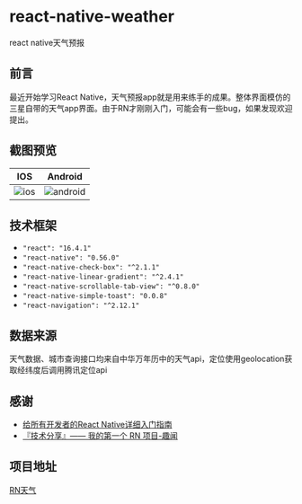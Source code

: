 # react-native-weather
react native天气预报

## 前言
最近开始学习React Native，天气预报app就是用来练手的成果。整体界面模仿的三星自带的天气app界面。由于RN才刚刚入门，可能会有一些bug，如果发现欢迎提出。      

## 截图预览
IOS | Android
--------- | -------------
![ios](https://github.com/pangyu646182805/react-native-weather/blob/master/Screenshot/ios.png?raw=true) | ![android](https://github.com/pangyu646182805/react-native-weather/blob/master/Screenshot/android.png?raw=true)

## 技术框架
* `"react": "16.4.1"`
* `"react-native": "0.56.0"`
* `"react-native-check-box": "^2.1.1"`
* `"react-native-linear-gradient": "^2.4.1"`
* `"react-native-scrollable-tab-view": "^0.8.0"`
* `"react-native-simple-toast": "0.0.8"`
* `"react-navigation": "^2.12.1"`
  
## 数据来源
天气数据、城市查询接口均来自中华万年历中的天气api，定位使用geolocation获取经纬度后调用腾讯定位api

## 感谢
* [给所有开发者的React Native详细入门指南](https://www.jianshu.com/p/fa0874be0827)
* [『技术分享』—— 我的第一个 RN 项目-趣闻](https://www.jianshu.com/p/648c52ae9cb3)

## 项目地址
[RN天气](https://github.com/pangyu646182805/react-native-weather/tree/master)











